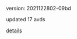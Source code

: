 version: 2021122802-09bd

updated 17 avds

[details](https://github.com/0x74f917491bfa7ebfa379/ali_avd_db/blob/master/change_log/2021/12/28/02/09bd.txt)